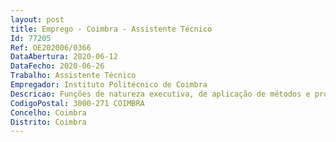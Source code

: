 ```yaml
--- 
layout: post
title: Emprego - Coimbra - Assistente Técnico
Id: 77205
Ref: OE202006/0366
DataAbertura: 2020-06-12
DataFecho: 2020-06-26
Trabalho: Assistente Técnico
Empregador: Instituto Politécnico de Coimbra
Descricao: Funções de natureza executiva, de aplicação de métodos e processos com base em diretivas bem definidas e instruções gerais, de grau médio de complexidade, na área técnico administrativa de apoio aos órgãos de gestão, nomeadamente Registo, redação e arquivo de expediente  Elaboração de ofícios e informações  Organização e tratamento dos processos em curso no respetivo serviço  Atendimento telefónico e encaminhamento de chamadas  Secretariar os órgãos de gestão  Garantir o correto registo e tratamento informático dos dados e ou processos afetos ao serviço  Proceder à receção, classificação e registo de toda a correspondência oficial recebida e expedida, dos documentos de circulação interna e executar os demais atos  Gerir o ciclo de vida dos documentos e proceder ao seu armazenamento permanente e temporário  Assegurar o apoio executivo e administrativo do serviço.Serão valorizados os candidatos com conhecimentos de línguas, nomeadamente, da língua inglesa  sólidos conhecimentos de Microsoft Office (Outlook, Excel, Word e Power Point)  Experiência profissional em estabelecimentos de ensino superior público  Conhecimentos da plataforma WebDoc (Gestão Documental).
CodigoPostal: 3000-271 COIMBRA
Concelho: Coimbra
Distrito: Coimbra
--- 
```

